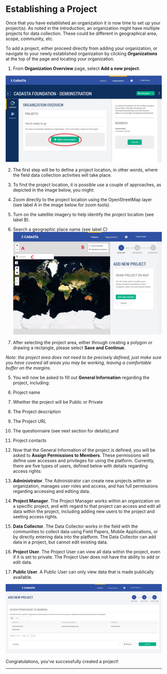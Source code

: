 # Establishing a Project

Once that you have established an organization it is now time to set up your project\(s\). As noted in the introduction, an organization might have multiple projects for data collection. These could be different in geographical area, scope, community, etc.

To add a project, either proceed directly from adding your organization, or navigate to your newly established organization by clicking **Organizations** at the top of the page and locating your organization.

1. From **Organization Overview** page, select **Add a new project**.

  ![](/assets/add_project.png)

2. The first step will be to define a project location, in other words, where the field data collection activities will take place.

3. To find the project location, it is possible use a couple of approaches, as depicted in the image below, you might:

  1. Zoom directly to the project location using the OpenStreetMap layer \(see label A in the image below for zoom tools\).

  2. Turn on the satellite imagery to help identify the project location \(see label B\).

  3. Search a geographic place name \(see label C\)
    ![](/assets/add_new_project_map.png)

4. After selecting the project area, either through creating a polygon or drawing a rectangle, please select **Save and Continue**.

  _Note: the project area does not need to be precisely defined, just make sure you have covered all areas you may be working, leaving a comfortable buffer on the margins._

5. You will now be asked to fill out **General Information** regarding the project, including:

  1. Project name

  2. Whether the project will be Public or Private

  3. The Project description

  4. The Project URL

  5. The questionnaire \(see next section for details\);and

  6. Project contacts

6. Now that the General Information of the project is defined, you will be asked to **Assign Permissions to Members**. These permissions will define user accesses and privileges for using the platform. Currently, there are five types of users, defined below with details regarding access rights:
  1. **Administrator**. The Administrator can create new projects within an organization, manages user roles and access, and has full permissions regarding accessing and editing data. 
  2. **Project Manager**. The Project Manager works within an organization on a specific project, and with regard to that project can access and edit all data within the project, including adding new users to the project and seeting access rights.
  3. **Data Collector**. The Data Collector works in the field with the communities to collect data using Field Papers, Mobile Applications, or by directly entering data into the platform. The Data Collector can add data in a project, but cannot edit existing data. 
  4. **Project User**. The Project User can view all data within the project, even if it is set to private. The Project User does not have the ability to add or edit data. 
  5. **Public User**. A Public User can only view data that is made publically available.


![](/assets/assign_permissions.png)

Congratulations, you've successfully created a project!

---

